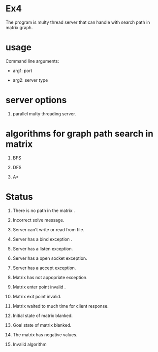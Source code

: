 # Ex4

The program is multy thread server that can handle with search path in matrix graph.

# usage

Command line arguments: 

- arg1: port
 
- arg2: server type

# server options

1. parallel multy threading server.


# algorithms for graph path search in matrix

1. BFS

2. DFS

3. A*


# Status

1. There is no path in the matrix .

2. Incorrect solve message.

3. Server can't write or read from file.

4. Server has a bind exception .

5. Server has a listen exception.

6. Server has a open socket exception.

7. Server has a accept exception.

8. Matrix has not appopriate exception.

9. Matrix enter point invalid .

10. Matrix exit point invalid.

11. Matrix waited to much time for client response.

12. Initial state of matrix blanked.

13. Goal state of matrix blanked.

14. The matrix has negative values.

15. Invalid algorithm